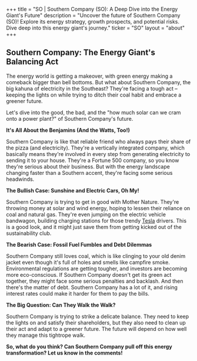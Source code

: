 +++
title = "SO |  Southern Company (SO): A Deep Dive into the Energy Giant's Future"
description = "Uncover the future of Southern Company (SO)! Explore its energy strategy, growth prospects, and potential risks. Dive deep into this energy giant's journey."
ticker = "SO"
layout = "about"
+++

        


## Southern Company: The Energy Giant's Balancing Act

The energy world is getting a makeover, with green energy making a comeback bigger than bell bottoms. But what about Southern Company, the big kahuna of electricity in the Southeast? They're facing a tough act – keeping the lights on while trying to ditch their coal habit and embrace a greener future. 

Let's dive into the good, the bad, and the "how much solar can we cram onto a power plant?" of Southern Company's future. 

**It's All About the Benjamins (And the Watts, Too!)**

Southern Company is like that reliable friend who always pays their share of the pizza (and electricity). They're a vertically integrated company, which basically means they're involved in every step from generating electricity to sending it to your house.  They're a Fortune 500 company, so you know they're serious about their business. But with the energy landscape changing faster than a Southern accent, they're facing some serious headwinds.

**The Bullish Case: Sunshine and Electric Cars, Oh My!**

Southern Company is trying to get in good with Mother Nature. They're throwing money at solar and wind energy, hoping to lessen their reliance on coal and natural gas. They're even jumping on the electric vehicle bandwagon, building charging stations for those trendy [Tesla](/stocks/tsla/) drivers. This is a good look, and it might just save them from getting kicked out of the sustainability club.

**The Bearish Case: Fossil Fuel Fumbles and Debt Dilemmas**

Southern Company still loves coal, which is like clinging to your old denim jacket even though it's full of holes and smells like campfire smoke.   Environmental regulations are getting tougher, and investors are becoming more eco-conscious. If Southern Company doesn't get its green act together, they might face some serious penalties and backlash. And then there's the matter of debt. Southern Company has a lot of it, and rising interest rates could make it harder for them to pay the bills. 

**The Big Question: Can They Walk the Walk?**

Southern Company is trying to strike a delicate balance. They need to keep the lights on and satisfy their shareholders, but they also need to clean up their act and adapt to a greener future. The future will depend on how well they manage this tightrope walk.  

**So, what do you think? Can Southern Company pull off this energy transformation? Let us know in the comments!** 

        